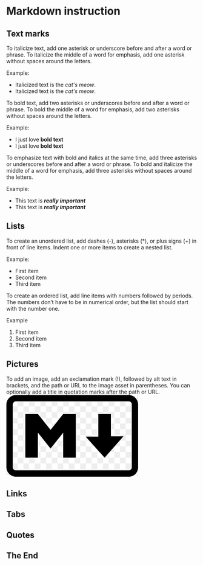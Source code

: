 # Markdown instruction

## Text marks
To italicize text, add one asterisk or underscore before and after a word or phrase. To italicize the middle of a word for emphasis, add one asterisk without spaces around the letters. 

Example: 
- Italicized text is the *cat's meow*.
- Italicized text is the _cat's meow_.

To bold text, add two asterisks or underscores before and after a word or phrase. To bold the middle of a word for emphasis, add two asterisks without spaces around the letters.

Example: 
- I just love **bold text**
- I just love __bold text__

To emphasize text with bold and italics at the same time, add three asterisks or underscores before and after a word or phrase. To bold and italicize the middle of a word for emphasis, add three asterisks without spaces around the letters.

Example:
- This text is __*really important*__
- This text is **_really important_**

## Lists

To create an unordered list, add dashes (-), asterisks (*), or plus signs (+) in front of line items. Indent one or more items to create a nested list.

Example: 
- First item
- Second item
- Third item

To create an ordered list, add line items with numbers followed by periods. The numbers don’t have to be in numerical order, but the list should start with the number one.

Example
1. First item
2. Second item
3. Third item

## Pictures

To add an image, add an exclamation mark (!), followed by alt text in brackets, and the path or URL to the image asset in parentheses. You can optionally add a title in quotation marks after the path or URL.
![markdown logo](clipart.png)

## Links

## Tabs

## Quotes

## The End

[def]: C:\temp\clipart.png